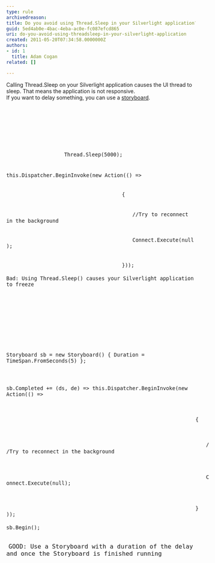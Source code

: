 ```yaml
---
type: rule
archivedreason: 
title: Do you avoid using Thread.Sleep in your Silverlight application?
guid: 5ed4ab0e-4bac-4eba-ac0e-fc087efcd865
uri: do-you-avoid-using-threadsleep-in-your-silverlight-application
created: 2011-05-20T07:34:58.0000000Z
authors:
- id: 1
  title: Adam Cogan
related: []

---
```



Calling Thread.Sleep on your Silverlight application causes the UI thread to sleep. That means the application is not responsive.<br>
If you want to delay something, you can use a <a href="http&#58;//msdn.microsoft.com/en-us/library/system.windows.media.animation.storyboard.aspx">storyboard</a>. 

<br><excerpt class='endintro'></excerpt><br>

  <div class="line alt1">
    <span class="content">
      <span style="margin-left&#58;0px !important;" class="block">
        <code class="plain">
          <font class="ms-rteCustom-CodeArea" size="+0">
            <span class="content">
              <span style="margin-left&#58;0px !important;" class="block">
                <code class="plain">Thread.Sleep(5000); </code>
              </span>
            </span>
<div class="line alt2"><span class="content"><span style="margin-left&#58;0px !important;" class="block"><code class="plain">this.Dispatcher.BeginInvoke(new Action(() =&gt; </code></span></span></div>
<div class="line alt1"><span class="content"><code class="spaces">&#160;&#160;&#160;&#160;&#160;&#160;&#160;&#160;&#160;&#160;&#160;&#160;&#160;&#160;&#160;&#160;&#160;&#160;&#160;&#160;&#160;&#160;&#160;&#160;&#160;&#160;&#160;&#160;</code><span style="margin-left&#58;308px !important;" class="block"><code class="plain">&#123; </code></span></span></div>
<div class="line alt2"><span class="content"><code class="spaces">&#160;&#160;&#160;&#160;&#160;&#160;&#160;&#160;&#160;&#160;&#160;&#160;&#160;&#160;&#160;&#160;&#160;&#160;&#160;&#160;&#160;&#160;&#160;&#160;&#160;</code><span style="margin-left&#58;336px !important;" class="block"><code class="plain">//</code><code class="keyword">Try</code> <code class="plain">to reconnect in the background </code></span></span></div>
<div class="line alt1"><span class="content"><code class="spaces">&#160;&#160;&#160;&#160;&#160;&#160;&#160;&#160;&#160;&#160;&#160;&#160;&#160;&#160;&#160;&#160;&#160;&#160;&#160;&#160;&#160;&#160;&#160;&#160;&#160;&#160;&#160;&#160;&#160;&#160;&#160;</code><span style="margin-left&#58;336px !important;" class="block"><code class="plain">Connect.Execute(null); </code></span></span></div>
<div class="line alt2"><span class="content"><code class="spaces">&#160;&#160;&#160;&#160;&#160;&#160;&#160;&#160;&#160;&#160;&#160;&#160;&#160;&#160;&#160;&#160;&#160;&#160;&#160;&#160;&#160;&#160;&#160;&#160;&#160;&#160;&#160;&#160;&#160;</code><span style="margin-left&#58;308px !important;" class="block"><code class="plain">&#125;)); </code></span></span></div>
<div class="line alt1"><span class="content"><span style="margin-left&#58;0px !important;" class="block"><code class="plain">Bad&#58; Using Thread.Sleep() causes your Silverlight application to freeze </code></span></span></div>
<div class="line alt2"><span class="content"><span style="margin-left&#58;7px !important;" class="block">&#160;</span></span></div>
<div class="line alt1"><span class="content"><code class="spaces">&#160;</code><span style="margin-left&#58;14px !important;" class="block">&#160;</span></span></div>
<div class="line alt2"><span class="content"><code class="spaces">&#160;</code><span style="margin-left&#58;14px !important;" class="block">&#160;</span></span></div>
<div class="line alt1"><span class="content"><code class="spaces">&#160;</code><span style="margin-left&#58;14px !important;" class="block">&#160;</span></span></div>
<div class="line alt2"><span class="content"><span style="margin-left&#58;0px !important;" class="block"><code class="plain">Storyboard sb = new Storyboard() &#123; Duration = TimeSpan.FromSeconds(5) &#125;; </code></span></span></div>
<div class="line alt1"><span class="content"><code class="spaces">&#160;</code><span style="margin-left&#58;7px !important;" class="block">&#160;</span></span></div>
<div class="line alt2"><span class="content"><span style="margin-left&#58;0px !important;" class="block"><code class="plain">sb.Completed += (ds, de) =&gt; this.Dispatcher.BeginInvoke(new Action(() =&gt; </code></span></span></div>
<div class="line alt1"><span class="content"><code class="spaces">&#160;&#160;&#160;&#160;&#160;&#160;&#160;&#160;&#160;&#160;&#160;&#160;&#160;&#160;&#160;&#160;&#160;&#160;&#160;&#160;&#160;&#160;&#160;&#160;&#160;&#160;&#160;&#160;&#160;&#160;&#160;&#160;&#160;&#160;&#160;&#160;&#160;&#160;&#160;&#160;&#160;&#160;&#160;&#160;&#160;&#160;&#160;&#160;&#160;&#160;&#160;&#160;&#160;&#160;&#160;&#160;&#160;&#160;&#160;&#160;&#160;&#160;&#160;&#160;&#160;&#160;&#160;&#160;&#160;&#160;&#160;</code><span style="margin-left&#58;504px !important;" class="block"><code class="plain">&#123; </code></span></span></div>
<div class="line alt2"><span class="content"><code class="spaces">&#160;&#160;&#160;&#160;&#160;&#160;&#160;&#160;&#160;&#160;&#160;&#160;&#160;&#160;&#160;&#160;&#160;&#160;&#160;&#160;&#160;&#160;&#160;&#160;&#160;&#160;&#160;&#160;&#160;&#160;&#160;&#160;&#160;&#160;&#160;&#160;&#160;&#160;&#160;&#160;&#160;&#160;&#160;&#160;&#160;&#160;&#160;&#160;&#160;&#160;&#160;&#160;&#160;&#160;&#160;&#160;&#160;&#160;&#160;&#160;&#160;&#160;&#160;&#160;&#160;&#160;&#160;&#160;&#160;&#160;&#160;&#160;&#160;&#160;</code><span style="margin-left&#58;532px !important;" class="block"><code class="plain">//</code><code class="keyword">Try</code> <code class="plain">to reconnect in the background </code></span></span></div>
<div class="line alt1"><span class="content"><code class="spaces">&#160;&#160;&#160;&#160;&#160;&#160;&#160;&#160;&#160;&#160;&#160;&#160;&#160;&#160;&#160;&#160;&#160;&#160;&#160;&#160;&#160;&#160;&#160;&#160;&#160;&#160;&#160;&#160;&#160;&#160;&#160;&#160;&#160;&#160;&#160;&#160;&#160;&#160;&#160;&#160;&#160;&#160;&#160;&#160;&#160;&#160;&#160;&#160;&#160;&#160;&#160;&#160;&#160;&#160;&#160;&#160;&#160;&#160;&#160;&#160;&#160;&#160;&#160;&#160;&#160;&#160;&#160;&#160;&#160;&#160;&#160;&#160;&#160;</code><span style="margin-left&#58;532px !important;" class="block"><code class="plain">Connect.Execute(null); </code></span></span></div>
<div class="line alt2"><span class="content"><code class="spaces">&#160;&#160;&#160;&#160;&#160;&#160;&#160;&#160;&#160;&#160;&#160;&#160;&#160;&#160;&#160;&#160;&#160;&#160;&#160;&#160;&#160;&#160;&#160;&#160;&#160;&#160;&#160;&#160;&#160;&#160;&#160;&#160;&#160;&#160;&#160;&#160;&#160;&#160;&#160;&#160;&#160;&#160;&#160;&#160;&#160;&#160;&#160;&#160;&#160;&#160;&#160;&#160;&#160;&#160;&#160;&#160;&#160;&#160;&#160;&#160;&#160;&#160;&#160;&#160;&#160;&#160;&#160;&#160;&#160;&#160;&#160;</code><span style="margin-left&#58;504px !important;" class="block"><code class="plain">&#125;)); </code></span></span></div>
<div class="line alt1"><span class="content"><span style="margin-left&#58;0px !important;" class="block"><code class="plain">sb.Begin();&#160;</code></span></span></div>
</font>
<div class="line alt1"><span class="content"><span style="margin-left&#58;0px !important;" class="block"><code class="plain">&#160;</code></span></span><font class="ms-rteCustom-FigureGood" size="+0">GOOD&#58; Use a Storyboard with a duration of the delay and once the Storyboard is finished running </font></div>
</code>
      </span>
    </span>
  </div>



